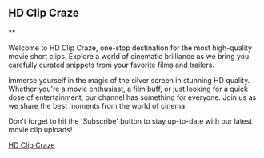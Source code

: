 ## HD Clip Craze

**

Welcome to HD Clip Craze, one-stop destination for the most high-quality movie short clips. Explore a world of cinematic brilliance as we bring you carefully curated snippets from your favorite films and trailers. 

Immerse yourself in the magic of the silver screen in stunning HD quality. Whether you're a movie enthusiast, a film buff, or just looking for a quick dose of entertainment, our channel has something for everyone. Join us as we share the best moments from the world of cinema. 

Don't forget to hit the 'Subscribe' button to stay up-to-date with our latest movie clip uploads!

[HD Clip Craze](https://www.youtube.com/@HDClipCraze)
